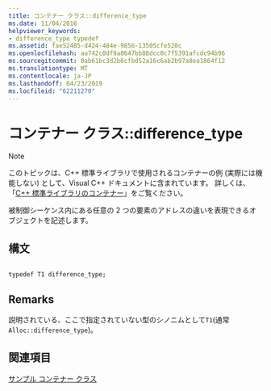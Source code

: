 ```yaml
---
title: コンテナー クラス::difference_type
ms.date: 11/04/2016
helpviewer_keywords:
- difference_type typedef
ms.assetid: fae52485-d424-484e-9856-13505cfe528c
ms.openlocfilehash: aa742c0df9a8647bb08dcc0c7f5391afcdc94b96
ms.sourcegitcommit: 0ab61bc3d2b6cfbd52a16c6ab2b97a8ea1864f12
ms.translationtype: MT
ms.contentlocale: ja-JP
ms.lasthandoff: 04/23/2019
ms.locfileid: "62211270"
---
```

# <a name="container-classdifferencetype"></a>コンテナー クラス::difference_type

> [!NOTE]
> このトピックは、C++ 標準ライブラリで使用されるコンテナーの例 (実際には機能しない) として、Visual C++ ドキュメントに含まれています。 詳しくは、「[C++ 標準ライブラリのコンテナー](../standard-library/stl-containers.md)」をご覧ください。

被制御シーケンス内にある任意の 2 つの要素のアドレスの違いを表現できるオブジェクトを記述します。

## <a name="syntax"></a>構文

```

typedef T1 difference_type;
```

## <a name="remarks"></a>Remarks

説明されている、ここで指定されていない型のシノニムとして`T1`(通常`Alloc::difference_type`)。

## <a name="see-also"></a>関連項目

[サンプル コンテナー クラス](../standard-library/sample-container-class.md)<br/>
